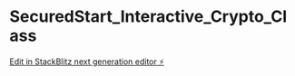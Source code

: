 # SecuredStart_Interactive_Crypto_Class

[Edit in StackBlitz next generation editor ⚡️](https://stackblitz.com/~/github.com/py7hagoras/SecuredStart_Interactive_Crypto_Class)